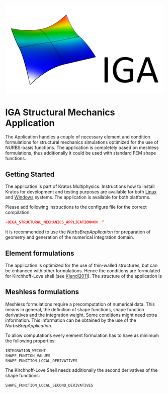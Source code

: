 ![IGA](readme_application_description/IGA_symbol.png?raw=true)

# IGA Structural Mechanics Application

The Application handles a couple of necessary element and condition formulations for structural mechanics simulations optimized for the use of NURBS-basis functions. The application is completely based on meshless formulations, thus additionally it could be used with standard FEM shape functions.

## Getting Started

The application is part of Kratos Multiphysics. Instructions how to install Kratos for development and testing purposes are available for both [Linux](http://kratos-wiki.cimne.upc.edu/index.php/LinuxInstall) and [Windows](http://kratos-wiki.cimne.upc.edu/index.php/Windows_7_Download_and_Installation) systems. The application is available for both platforms.

Please add following instructions to the configure file for the correct compilation:
``` cmake
-DIGA_STRUCTURAL_MECHANICS_APPLICATION=ON  ^
```
It is recommended to use the *NurbsBrepApplication* for preparation of geometry and generation of the numerical integration domain.

## Element formulations
The application is optimized for the use of thin-walled structures, but can be enhanced with other formulations. Hence the conditions are formulated for Kirchhoff-Love shell (see [Kiendl2011]). The structure of the application is 


## Meshless formulations
Meshless formulations require a precomputation of numerical data. This means in general, the definition of shape functions, shape function derivatives and the integration weight. Some conditions might need extra information. This information can be obtained by the use of the *NurbsBrepApplication*.

To allow computations every element formulation has to have as minimum the following properties:
```
INTEGRATION_WEIGHT
SHAPE_FUNTION_VALUES
SHAPE_FUNCTION_LOCAL_DERIVATIVES
```
The Kirchhoff-Love Shell needs additionally the second derivatives of the shape functions:
```
SHAPE_FUNCTION_LOCAL_SECOND_DERIVATIVES
```


[Kiendl2011]: http://nbn-resolving.de/urn/resolver.pl?urn:nbn:de:bvb:91-diss-20110321-1002634-1-5   "Isogeometric Analysis and Shape Optimal Design of Shell Structures."
